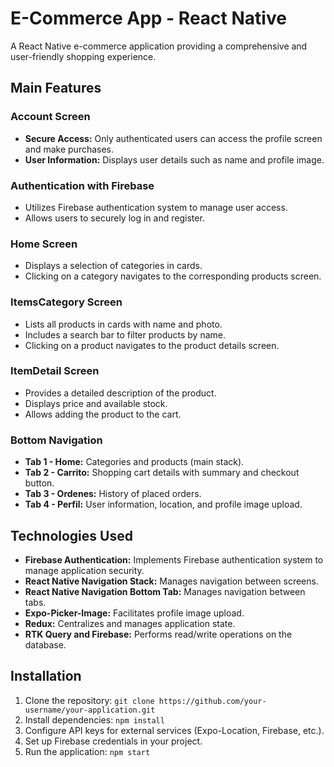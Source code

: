 # E-Commerce App - React Native

A React Native e-commerce application providing a comprehensive and user-friendly shopping experience.

## Main Features

### Account Screen

- **Secure Access:** Only authenticated users can access the profile screen and make purchases.
- **User Information:** Displays user details such as name and profile image.

### Authentication with Firebase

- Utilizes Firebase authentication system to manage user access.
- Allows users to securely log in and register.

### Home Screen

- Displays a selection of categories in cards.
- Clicking on a category navigates to the corresponding products screen.

### ItemsCategory Screen

- Lists all products in cards with name and photo.
- Includes a search bar to filter products by name.
- Clicking on a product navigates to the product details screen.

### ItemDetail Screen

- Provides a detailed description of the product.
- Displays price and available stock.
- Allows adding the product to the cart.

### Bottom Navigation

- **Tab 1 - Home:** Categories and products (main stack).
- **Tab 2 - Carrito:** Shopping cart details with summary and checkout button.
- **Tab 3 - Ordenes:** History of placed orders.
- **Tab 4 - Perfil:** User information, location, and profile image upload.

## Technologies Used

- **Firebase Authentication:** Implements Firebase authentication system to manage application security.
- **React Native Navigation Stack:** Manages navigation between screens.
- **React Native Navigation Bottom Tab:** Manages navigation between tabs.
- **Expo-Picker-Image:** Facilitates profile image upload.
- **Redux:** Centralizes and manages application state.
- **RTK Query and Firebase:** Performs read/write operations on the database.

## Installation

1. Clone the repository: `git clone https://github.com/your-username/your-application.git`
2. Install dependencies: `npm install`
3. Configure API keys for external services (Expo-Location, Firebase, etc.).
4. Set up Firebase credentials in your project.
5. Run the application: `npm start`